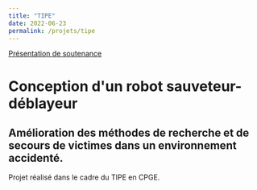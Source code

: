 ```yaml
---
title: "TIPE"
date: 2022-06-23
permalink: /projets/tipe
---
```

[Présentation de soutenance](/files/TIPE_2022___Presentation_orale.pdf)

# Conception d'un robot sauveteur-déblayeur
## Amélioration des méthodes de recherche et de secours de victimes dans un environnement accidenté.

Projet réalisé dans le cadre du TIPE en CPGE.